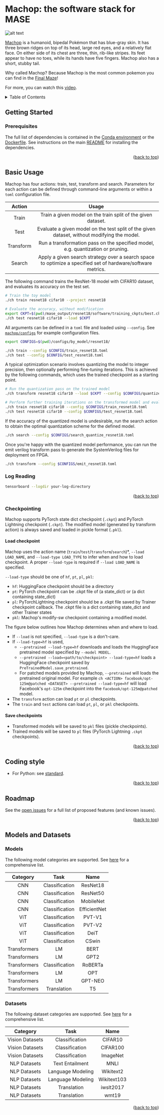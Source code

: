# Machop: the software stack for MASE

![alt text](../docs/imgs/machop.png)

[Machop](https://bulbapedia.bulbagarden.net/wiki/Machop_(Pok%C3%A9mon)) is a humanoid, bipedal Pokémon that has blue-gray skin. It has three brown ridges on top of its head, large red eyes, and a relatively flat face. On either side of its chest are three, thin, rib-like stripes. Its feet appear to have no toes, while its hands have five fingers. Machop also has a short, stubby tail.

Why called Machop? Because Machop is the most common pokemon you can find in the [Final Maze](https://bulbapedia.bulbagarden.net/wiki/Final_Maze)!

For more, you can watch this [video](https://www.youtube.com/watch?v=JEUsN_KlDy8&ab_channel=Mah-Dry-Bread-Gameplay%26Streams%21).

<!-- TABLE OF CONTENTS -->
<details>
  <summary>Table of Contents</summary>
  <ol>
    <li>
      <a href="#getting-started">Getting Started</a>
      <ul>
        <li><a href="#prerequisites">Prerequisites</a></li>
        <li><a href="#installation">Installation</a></li>
      </ul>
    </li>
    <li>
      <a href="#basic-usage">Usage</a>
      <ul>
        <li><a href="#example-cpu-run">Example CPU Run</a></li>
        <li><a href="#example-debug-run">Example Debug Run</a></li>
        <li><a href="#example-gpu-run">Example GPU Run</a></li>
        <li><a href="#example-modify-run">Example Modify Run</a></li>
        <li><a href="#log-reading">Log Reading</a></li>
        <li><a href="#checkpointing">Checkpointing</a></li>
      </ul>
    </li>
    <li><a href="#coding-style">Coding Style</a></li>
    <li><a href="#tested-flow">Tested flow</a></li>
    <li><a href="#roadmap">Roadmap</a></li>
    <li><a href="#models-and-datasets">Models and Datasets</a></li>
  </ol>
</details>

<!-- GETTING STARTED -->
## Getting Started

### Prerequisites

The full list of dependencies is contained in the [Conda environment](./environment.yml) or the [Dockerfile](../Docker/Dockerfile). See instructions on the main [README](../README.md) for installing the dependencies.

<!-- TO DO: add to PyPI -->
<!-- ### Installation

TBF -->

<p align="right">(<a href="#readme-top">back to top</a>)</p>

## Basic Usage

Machop has four actions: train, test, transform and search. Parameters for each action can be defined through command-line arguments or within a `toml` configuration file.

|   Action  |                                                    Usage                                                    |
|:---------:|:-----------------------------------------------------------------------------------------------------------:|
|   Train   |                         Train a given model on the train split of the given dataset.                        |
|    Test   |         Evaluate a given model on the test split of the given dataset, without modifying the model.         |
| Transform | Run a transformation pass on the specified model, e.g. quantization or pruning.                             |
|   Search  | Apply a given search strategy over a search space to optimize a specified set of hardware/software metrics. |

The following command trains the ResNet-18 model with CIFAR10 dataset, and evaluates its accuracy on the test set.

```bash
# Train the toy model
./ch train resnet18 cifar10 --project resnet18

# Evaluate the accuracy, without modification
export CKPT=$(pwd)/mase_output/resnet18/software/training_ckpts/best.ckpt
./ch test resnet18 cifar10 --load $CKPT
```

All arguments can be defined in a `toml` file and loaded using `--config`. See [`machop/configs`](https://github.com/DeepWok/mase/tree/main/machop/configs) for example configuration files.
```bash
export CONFIGS=$(pwd)/configs/by_model/resnet18/

./ch train --config $CONFIG/train_resnet18.toml
./ch test --config $CONFIG/test_resnet18.toml
```

A typical optimization scenario involves quantizing the model to integer precision, then optionally performing fine-tuning iterations. This is achieved by the following commands, which uses the trained checkpoint as a starting point.

```bash
# Run the quantization pass on the trained model
./ch transform resnet18 cifar10 --load $CKPT --config $CONFIGS/quantize_resnet18.toml

# Perform further training iterations on the transformed model and evaluate the quantized model accuracy
./ch train resnet18 cifar10 --config $CONFIGS/train_resnet18.toml
./ch test resnet18 cifar10 --config $CONFIGS/test_resnet18.toml
```

If the accuracy of the quantized model is undesirable, run the search action to obtain the optimal quantization scheme for the defined model.

```bash
./ch search --config $CONFIGS/search_quantize_resnet18.toml
```

Once you're happy with the quantized model performance, you can run the emit verilog transform pass to generate the SystemVerilog files for deployment on FPGA.

```bash
./ch transform --config $CONFIGS/emit_resnet18.toml
```

<!-- TO DO: need to implement analysis passes into transform action, or new analyze action -->
<!-- ### Example Software Estimation

```bash
./chop --task cls --model roberta-base --pretrained --dataset mnli --estimate-sw --estimate-sw-config ./configs/estimate-sw/roberta_no_linear.py
```

- This example shows how to estimate the FLOPs and parameter size in model roberta-base.
- Under the hood DeepSpeed's profiler is used and a reported .txt file will be generated.
- Custom profiling behavior is defined in the .py file specified by `estimate-sw-config` flag. The config dict in .py file supports an `ignore_modules` list to ignore certain nn.Modules. See `./configs/estimate-sw -->

### Log Reading

```bash
tensorboard --logdir your-log-directory
```

<p align="right">(<a href="#readme-top">back to top</a>)</p>

### Checkpointing

Machop supports PyTorch state dict checkpoint (`.ckpt`) and PyTorch Lightning checkpoint (`.ckpt`). The modified model (generated by transform action) is always saved and loaded in pickle format (`.pkl`).

#### Load checkpoint

Machop uses the action name (`train`/`test`/`transform`/`search`)*, `--load LOAD_NAME`, and `--load-type LOAD_TYPE` to infer when and how to load checkpoint. A proper `--load-type` is required if `--load LOAD_NAME` is specified.

`--load-type` should be one of `hf`, `pt`, `pl`, `pkl`:

- `hf`: HuggingFace checkpoint should be a directory
- `pt`: PyTorch checkpoint can be .ckpt file of (a state_dict) or (a dict containing state_dict)
- `pl`: PyTorchLightning checkpoint should be a .ckpt file saved by Trainer checkpoint callback. The .ckpt file is a dict containing state_dict and other Trainer states
- `pkl`: Machop's modify-sw checkpoint containing a modified model.

The figure below outlines how Machop determines when and where to load.

- If `--load` is not specified, `--load-type` is a don't-care.
- If `--load-type=hf` is used,
  - `--pretrained --load-type=hf` downloads and loads the HuggingFace pretrained model specified by `--model MODEL`.
  - `--pretrained --load=<path/to/checkpoint> --load-type=hf` loads a HuggingFace checkpoint saved by `PreTrainedModel.save_pretrained`.
  - For patched models provided by Machop, `--pretrained` will loads the pretrained original model. For example `ch <ACTION> facebook/opt-125m@patched <DATASET> --pretrained --load-type=hf` will load Facebook's `opt-125m` checkpoint into the `facebook/opt-125m@patched` model.
- The `transform` action can load `pt` or `pl` checkpoints.
- The `train` and `test` actions can load `pt`, `pl`, or `pkl` checkpoints.

<!-- ![MASE_load](../docs/imgs/machop_load.jpg) -->

#### Save checkpoints

- Transformed models will be saved to `pkl` files (pickle checkpoints).
- Trained models will be saved to `pl` files (PyTorch Lightning `.ckpt` checkpoints).

<p align="right">(<a href="#checkpointing">back to top</a>)</p>

<!-- CODING STYLE -->
## Coding style

- For Python: see [standard](https://github.com/DeepWok/mase/blob/main/docs/Python-coding-style-specifications.md).

<p align="right">(<a href="#readme-top">back to top</a>)</p>

<!-- TESTED FLOW -->
<!-- ## Tested flow

- ResNet flow

  ```bash
  # Cheng
  # [x] 1. train a fp32 resnet18 on cifar10
  ./chop --train --dataset=cifar10 --model=resnet18 --save resnet18_fp32 --batch-size 512 --cpu 32 --gpu 3

  # [x] 2. evaluate the trained fp32 model
  ./chop --validate-sw --dataset=cifar10 --model=resnet18 --load checkpoints/resnet18_fp32/best.ckpt --batch-size 512 --cpu 32 --gpu 3

  # [x] 3. quantise the trained fp32 model and save the quantized model
  ./chop --dataset=cifar10 --model=resnet18 --load checkpoints/resnet18_fp32/best.ckpt --modify-sw configs/tests/integer.toml --cpu 32 --gpu 3 --save resnet18_i8_ptq

  # [x] 4. evaluate post-training quantised model
  ./chop --validate-sw --dataset=cifar10 --model=resnet18 --modify-sw configs/tests/integer.toml --load checkpoints/resnet18_fp32/best.ckpt --batch-size 512 --cpu 32 --gpu 3

  # [x] 5. load trained fp32 model, do quantisation-aware training, save the trained quantized model
  ./chop --train --dataset=cifar10 --model=resnet18 --modify-sw configs/tests/integer.toml --load checkpoints/resnet18_fp32/best.ckpt --save resnet18_i8_qat --batch-size 512 --cpu 32 --gpu 3
  ```

- Train from modified toynet with fixed-point quantization

  ```bash
  ./chop --train --dataset=cifar10 --model=toy --modify-sw configs/tests/integer.toml --save test
  # chop --train --dataset=cifar10 --model=toy --modify-sw configs/tests/integer.toml --save test --training-optimizer sgd --seed 666 --learning_rate 1e-4 --max-epochs 2 --batch-size 128
  ```

- Train from custom toynet that has mixed-precision fixed-point quantization

  ```bash
  ./chop --train --dataset=cifar10 --model=toy_manual --config configs/tests/toy_manual.toml --debug
  ```

- Tune a pre-trained `opt` model on `wikitext2` on GPU

  ```bash
  vim machop/dataset/nlp/language_modeling.py
  ```

  The original setup `1024` block size (or context width), is really hard to run because of GPU memory limitation, so now this is `256`.

  ```bash
  ./chop --train --dataset=wikitext2 --model=facebook/opt-350m --pretrained --save test --accelerator gpu --gpu 1 --batch-size 4 --task lm
  ```

- Tune a pre-trained `t5` on `iwslt` on GPU

  ```bash
  ./chop --train --dataset=iwslt2017_en_de --model=t5-small --pretrained --save test --accelerator gpu --gpu 1 --batch-size 4 --task tran
  ```

- Train a `resnet` and a `pvt` on `imagenet`

  ```bash
  ./chop --train --dataset=imagenet --model=resnet18-imagenet --save test --accelerator gpu --gpu 1 --batch-size 32
  ./chop --train --dataset=imagenet --model=pvt_v2_b0 --save test --accelerator gpu --gpu 1 --batch-size 32
  ```

- Train vision transformers on GPUs

  ```bash
  ./chop --train --dataset=imagenet --model=cswin_64_tiny --save test --accelerator gpu --gpu 1 --batch-size 32

  ./chop --train --dataset=imagenet --model=deit_tiny_224 --save test --accelerator gpu --gpu 1 --batch-size 32
  ```

- Train mobilenet and efficientnet

  ```bash
  ./chop --train --dataset=imagenet --model=mobilenetv3_small --save test --accelerator gpu --gpu 1 --batch-size 32

  ./chop --train --dataset=imagenet --model=efficientnet_v2_s --save test --accelerator gpu --gpu 1 --batch-size 32
  ```

- Estimate-sw on built-in models

  ```bash
  ./chop --task cls --model resnet18 --dataset cifar10 --estimate-sw
  ./chop --task cls --model resnet18 --dataset cifar10 --estimate-sw --estimate-sw-config ./configs/estimate-sw/all_included.py
  ./chop --task cls --model resnet18 --dataset cifar10 --estimate-sw --estimate-sw-config ./configs/estimate-sw/resnet_no_conv2d.py
  ./chop --task cls --model roberta-base --pretrained --dataset mnli --estimate-sw --estimate-sw-config ./configs/estimate-sw/all_included.py
  ./chop --task cls --model roberta-base --pretrained --dataset mnli --estimate-sw --estimate-sw-config ./configs/estimate-sw/roberta_no_linear.py
  ./chop --task tran --model t5-small --pretrained --dataset iwslt2017_en_de --estimate-sw
  ```

- Fine-grained estimate

  ```bash
  ./chop --task cls --model resnet18 --dataset cifar10 --estimate-sw --estimate-sw-config ./configs/estimate-sw/all_included_fine_grained.py
  ```

<p align="right">(<a href="#readme-top">back to top</a>)</p> -->

<!-- ROADMAP -->
## Roadmap

<!-- - [X] Language Modeling Datasets (AZ, GH-36)
  - [X] Wikitext2
  - [X] Wikitext103
- [X] Language Modeling Models (AZ, GH-36)
  - [X] BERT
  - [X] ROBERT
  - [X] GPT-NEO
  - [X] GPT2
- [X] Machine Translation Models (AZ, GH-38)
  - [X] IWSLT and WMT datasets
  - [X] T5
  - [X] Test T5 on existing translation datasets (partial)
- [ ] `--estimate-sw` flag (AZ & CZ)
  - [x] FLOPs calculation (nn.Module ver.)
  - [x] FLOPs calculation (graph ver.)
  - [x] memory ops calculation (graph ver.)
  - [ ] tensor shape recording
- [x] New quantizers
  - [x] Quantizer testing
  - [x] Block-based quantizers
- [X] More vision datasets and CNNs (AZ, GH-39)
  - [X] Test the existing ImageNet
  - [X] Efficientnet family
  - [X] MobileNet family
- [X] Vision transformers (AZ, GH-39)
  - [X] Pyramid Vision Transformer (v1 and v2)
  - [X] DeiT
  - [X] Swin
- [ ] Enhance `modify`
  - [ ] Add support for BatchNorm
  - [ ] Add support for Conv1d
  - [ ] Add support for ReLU6
  - [ ] Add support for the multiply functions
- [ ] More on README
  - [ ] Prerequisites
  - [ ] Installation -->

See the [open issues](https://github.com/JianyiCheng/mase-tools/issues) for a full list of proposed features (and known issues).

<p align="right">(<a href="#readme-top">back to top</a>)</p>

## Models and Datasets

### Models

The following model categories are supported. See [here](../docs/roadmap/supported-models.md) for a comprehensive list.

|     Category    |        Task       |     Name        |
|:---------------:|:-----------------:|:---------------:|
|   CNN           |   Classification  |   ResNet18      |
|   CNN           |   Classification  |   ResNet50      |
|   CNN           |   Classification  |   MobileNet     |
|   CNN           |   Classification  |   EfficientNet  |
|   ViT           |   Classification  |   PVT-V1        |
|   ViT           |   Classification  |   PVT-V2        |
|   ViT           |   Classification  |   DeiT          |
|   ViT           |   Classification  |   CSwin         |
|   Transformers  |   LM              |   BERT          |
|   Transformers  |   LM              |   GPT2          |
|   Transformers  |   Classification  |   RoBERTa       |
|   Transformers  |   LM              |   OPT           |
|   Transformers  |   LM              |   GPT-NEO       |
|   Transformers  |   Translation     |   T5            |

### Datasets

The following dataset categories are supported. See [here](../docs/roadmap/supported-datasets.md) for a comprehensive list.

|     Category    |        Task       |     Name    |
|:---------------:|:-----------------:|:-----------:|
| Vision Datasets |   Classification  |   CIFAR10   |
| Vision Datasets |   Classification  |   CIFAR100  |
| Vision Datasets |   Classification  |   ImageNet  |
|   NLP Datasets  |  Text Entailment  |     MNLI    |
|   NLP Datasets  | Language Modeling |  Wikitext2  |
|   NLP Datasets  | Language Modeling | Wikitext103 |
|   NLP Datasets  |    Translation    |  iwslt2017  |
|   NLP Datasets  |    Translation    |  wmt19      |



<p align="right">(<a href="#readme-top">back to top</a>)</p>
